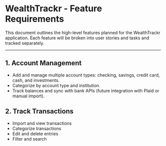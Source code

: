 # WealthTrackr - Feature Requirements

This document outlines the high-level features planned for the WealthTrackr application. Each feature will be broken into user stories and tasks and tracked separately.

---

## 1. Account Management
- Add and manage multiple account types: checking, savings, credit card, cash, and investments.
- Categorize by account type and institution.
- Track balances and sync with bank APIs (future integration with Plaid or manual import).

## 2. Track Transactions
- Import and view transactions
- Categorize transactions
- Edit and delete entries
- Filter and search

